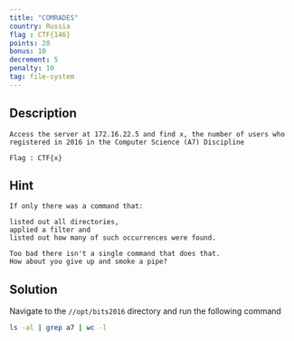 ```yaml
---
title: "COMRADES"
country: Russia
flag : CTF{146}
points: 20
bonus: 10
decrement: 5
penalty: 10
tag: file-system
---
```


## Description

```
Access the server at 172.16.22.5 and find x, the number of users who registered in 2016 in the Computer Science (A7) Discipline

Flag : CTF{x}
```

## Hint

```
If only there was a command that:

listed out all directories,
applied a filter and
listed out how many of such occurrences were found.

Too bad there isn't a single command that does that.
How about you give up and smoke a pipe?
```

## Solution

Navigate to the `//opt/bits2016` directory and run the following command

```bash
ls -al | grep a7 | wc -l
```
